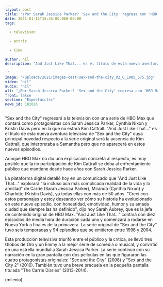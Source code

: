 ```yaml
---
layout: post
title: "¿Por Sarah Jessica Parker? 'Sex and the City' regresa con 'HBO Max' sin Kim Cattrall (Samantha)"
date: 2021-01-11T18:36:00.000-06:00
tags:
  
  - television
  
  - actriz
  
  - Cine
  
author: nil
description: "And Just Like That... es el título de esta nueva aventura televisiva de Sex and the City cuya principal novedad respecto a la serie original será la ausencia de Kim Cattrall, que interpretaba a Samantha.   "
image: "/uploads/2021/images-cast-sex-and-the-city_82_0_1085_675.jpg"
video: "nil"
audio: "nil"
alt: "¿Por Sarah Jessica Parker? 'Sex and the City' regresa con 'HBO Max' sin Kim Cattrall (Samantha)"
front: false
section: "Espectáculos"
news_id: 182026
---
```


"Sex and the City" regresará a la televisión con una serie de HBO Max que contará como protagonistas con Sarah Jessica Parker, Cynthia Nixon y Kristin Davis pero en la que no estará Kim Cattrall. "And Just Like That..." es el título de esta nueva aventura televisiva de "Sex and the City" cuya principal novedad respecto a la serie original será la ausencia de Kim Cattrall, que interpretaba a Samantha pero que no aparecerá en estos nuevos episodios.

Aunque HBO Max no dio una explicación concreta al respecto, es muy posible que la no participación de Kim Cattrall se deba al enfrentamiento público que mantiene desde hace años con Sarah Jessica Parker. 

La plataforma digital detalló hoy en un comunicado que "And Just Like That..." explorará "la incluso aún más complicada realidad de la vida y la amistad" de Carrie (Sarah Jessica Parker), Miranda (Cynthia Nixon) y Charlotte (Kristin Davis), ya todas ellas con más de 50 años. "Crecí con estos personajes y estoy deseando ver cómo su historia ha evolucionado en este nuevo episodio, con honestidad, emotividad, humor y su amada ciudad que siempre las ha definido", dijo hoy Sarah Aubrey, que es la jefa de contenido original de HBO Max. "And Just Like That..." contará con diez episodios de media hora de duración cada uno y comenzará a rodarse en Nueva York a finales de la primavera. La serie original de "Sex and the City" tuvo seis temporadas y 94 episodios que se emitieron entre 1998 y 2004. 

Esta producción televisiva triunfó entre el público y la crítica, se llevó tres Globos de Oro y un Emmy a la mejor serie de comedia o musical, y convirtió en una estrella mundial a Sarah Jessica Parker. La serie continuó con su narración en la gran pantalla con dos películas en las que figuraron las cuatro protagonistas originales: "Sex and the City" (2008) y "Sex and the City 2" (2010). También tuvo una breve precuela en la pequeña pantalla titulada "The Carrie Diaries" (2013-2014). 

(milenio)